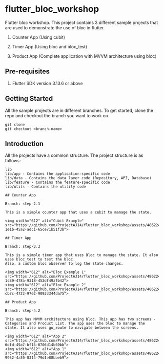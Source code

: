# flutter_bloc_workshop

Flutter bloc workshop. This project contains 3 different sample projects that are used to demonstrate the use of bloc in flutter. 


1. Counter App (Using cubit)

2. Timer App (Using bloc and bloc_test)

3. Product App (Complete application with MVVM architecture using bloc) 
   
## Pre-requisites

1. Flutter SDK version 3.13.6 or above


## Getting Started

All the sample projects are in different branches. To get started, clone the repo and checkout the branch you want to work on.

```
git clone
git checkout <branch-name>
```

## Introduction

All the projects have a common structure. The project structure is as follows:

```
lib
lib/app - Contains the application-specific code
lib/data - Contains the data layer code (Repository, API, Database)
lib/feature - Contains the feature-specific code 
lib/utils - Contains the utility code

## Counter App 

Branch: step-2.1

This is a simple counter app that uses a cubit to manage the state.

<img width="612" alt="Cubit Example" src="https://github.com/ProjectAJ14/flutter_bloc_workshop/assets/48622446/2ffc5b46-1e1b-45a2-adc1-65ce71b51f3b">

## Timer App

Branch: step-3.3

This is a simple timer app that uses Bloc to manage the state. It also uses bloc_test to test the bloc.
Also, a custom bloc observer to log the state changes.

<img width="612" alt="Bloc Example 1" src="https://github.com/ProjectAJ14/flutter_bloc_workshop/assets/48622446/67788c25-1c89-478a-9318-452df49afb42">
<img width="612" alt="Bloc Example 2" src="https://github.com/ProjectAJ14/flutter_bloc_workshop/assets/48622446/fe8a101d-cb7c-4722-9762-90933344da75">

## Product App

Branch: step-4.2

This app has MVVM architecture using bloc. This app has two screens - Categories and Product List. The app uses the bloc to manage the state. It also uses go_route to navigate between the screens.

<img width="612" alt="App 2" src="https://github.com/ProjectAJ14/flutter_bloc_workshop/assets/48622446/9ec0401e-6dfd-49a7-bf15-0706d14b69bb">
<img width="612" alt="App 1" src="https://github.com/ProjectAJ14/flutter_bloc_workshop/assets/48622446/25c63362-9952-4a30-8314-79d1e88bbeb9">



